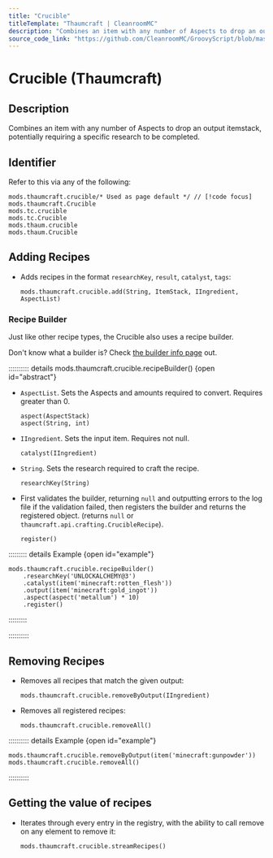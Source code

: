```yaml
---
title: "Crucible"
titleTemplate: "Thaumcraft | CleanroomMC"
description: "Combines an item with any number of Aspects to drop an output itemstack, potentially requiring a specific research to be completed."
source_code_link: "https://github.com/CleanroomMC/GroovyScript/blob/master/src/main/java/com/cleanroommc/groovyscript/compat/mods/thaumcraft/Crucible.java"
---
```


# Crucible (Thaumcraft)

## Description

Combines an item with any number of Aspects to drop an output itemstack, potentially requiring a specific research to be completed.

## Identifier

Refer to this via any of the following:

```groovy:no-line-numbers {1}
mods.thaumcraft.crucible/* Used as page default */ // [!code focus]
mods.thaumcraft.Crucible
mods.tc.crucible
mods.tc.Crucible
mods.thaum.crucible
mods.thaum.Crucible
```


## Adding Recipes

- Adds recipes in the format `researchKey`, `result`, `catalyst`, `tags`:

    ```groovy:no-line-numbers
    mods.thaumcraft.crucible.add(String, ItemStack, IIngredient, AspectList)
    ```


### Recipe Builder

Just like other recipe types, the Crucible also uses a recipe builder.

Don't know what a builder is? Check [the builder info page](../../../groovy/builder.md) out.

:::::::::: details mods.thaumcraft.crucible.recipeBuilder() {open id="abstract"}
- `AspectList`. Sets the Aspects and amounts required to convert. Requires greater than 0.

    ```groovy:no-line-numbers
    aspect(AspectStack)
    aspect(String, int)
    ```

- `IIngredient`. Sets the input item. Requires not null.

    ```groovy:no-line-numbers
    catalyst(IIngredient)
    ```

- `String`. Sets the research required to craft the recipe.

    ```groovy:no-line-numbers
    researchKey(String)
    ```

- First validates the builder, returning `null` and outputting errors to the log file if the validation failed, then registers the builder and returns the registered object. (returns `null` or `thaumcraft.api.crafting.CrucibleRecipe`).

    ```groovy:no-line-numbers
    register()
    ```

::::::::: details Example {open id="example"}
```groovy:no-line-numbers
mods.thaumcraft.crucible.recipeBuilder()
    .researchKey('UNLOCKALCHEMY@3')
    .catalyst(item('minecraft:rotten_flesh'))
    .output(item('minecraft:gold_ingot'))
    .aspect(aspect('metallum') * 10)
    .register()
```

:::::::::

::::::::::

## Removing Recipes

- Removes all recipes that match the given output:

    ```groovy:no-line-numbers
    mods.thaumcraft.crucible.removeByOutput(IIngredient)
    ```

- Removes all registered recipes:

    ```groovy:no-line-numbers
    mods.thaumcraft.crucible.removeAll()
    ```

:::::::::: details Example {open id="example"}
```groovy:no-line-numbers
mods.thaumcraft.crucible.removeByOutput(item('minecraft:gunpowder'))
mods.thaumcraft.crucible.removeAll()
```

::::::::::

## Getting the value of recipes

- Iterates through every entry in the registry, with the ability to call remove on any element to remove it:

    ```groovy:no-line-numbers
    mods.thaumcraft.crucible.streamRecipes()
    ```
